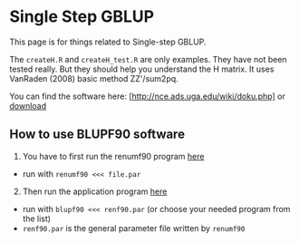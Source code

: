 # Single Step GBLUP

This page is for things related to Single-step GBLUP.

The `createH.R` and `createH_test.R` are only examples. 
They have not been tested really. But they should help you 
understand the H matrix. It uses VanRaden (2008) basic method
ZZ'/sum2pq. 

You can find the software here: [http://nce.ads.uga.edu/wiki/doku.php] or [download](http://nce.ads.uga.edu/wiki/doku.php?id=distribution)

## How to use BLUPF90 software

1. You have to first run the renumf90 program [here](http://nce.ads.uga.edu/wiki/doku.php?id=readme.renumf90)
  * run with `renumf90 <<< file.par`
2. Then run the application program [here](http://nce.ads.uga.edu/wiki/doku.php?id=application_programs)
  * run with `blupf90 <<< renf90.par` (or choose your needed program from the list)
  * `renf90.par` is the general parameter file written by `renumf90` 
